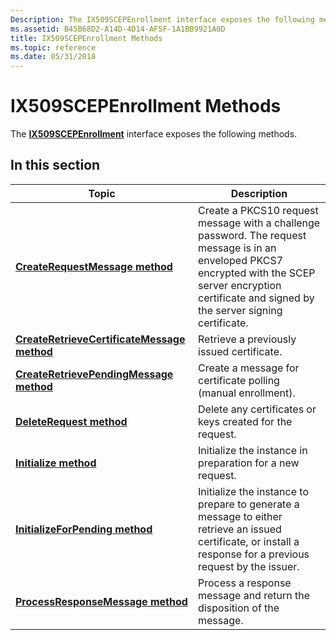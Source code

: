 ```yaml
---
Description: The IX509SCEPEnrollment interface exposes the following methods.
ms.assetid: B45B68D2-A14D-4D14-AF5F-1A1BB9921A0D
title: IX509SCEPEnrollment Methods
ms.topic: reference
ms.date: 05/31/2018
---
```


# IX509SCEPEnrollment Methods

The [**IX509SCEPEnrollment**](/windows/desktop/api/Certenroll/nn-certenroll-ix509scepenrollment) interface exposes the following methods.

## In this section



| Topic                                                                                                              | Description                                                                                                                                                                                                            |
|--------------------------------------------------------------------------------------------------------------------|------------------------------------------------------------------------------------------------------------------------------------------------------------------------------------------------------------------------|
| [**CreateRequestMessage method**](/windows/desktop/api/Certenroll/nf-certenroll-ix509scepenrollment-createrequestmessage)<br/>                         | Create a PKCS10 request message with a challenge password. The request message is in an enveloped PKCS7 encrypted with the SCEP server encryption certificate and signed by the server signing certificate.<br/> |
| [**CreateRetrieveCertificateMessage method**](/windows/desktop/api/Certenroll/nf-certenroll-ix509scepenrollment-createretrievecertificatemessage)<br/> | Retrieve a previously issued certificate.<br/>                                                                                                                                                                   |
| [**CreateRetrievePendingMessage method**](/windows/desktop/api/Certenroll/nf-certenroll-ix509scepenrollment-createretrievependingmessage)<br/>         | Create a message for certificate polling (manual enrollment).<br/>                                                                                                                                               |
| [**DeleteRequest method**](/windows/desktop/api/Certenroll/nf-certenroll-ix509scepenrollment-deleterequest)<br/>                                       | Delete any certificates or keys created for the request.<br/>                                                                                                                                                    |
| [**Initialize method**](/windows/desktop/api/Certenroll/nf-certenroll-ix509scepenrollment-initialize)<br/>                                             | Initialize the instance in preparation for a new request.<br/>                                                                                                                                                   |
| [**InitializeForPending method**](/windows/desktop/api/Certenroll/nf-certenroll-ix509scepenrollment-initializeforpending)<br/>                         | Initialize the instance to prepare to generate a message to either retrieve an issued certificate, or install a response for a previous request by the issuer.<br/>                                              |
| [**ProcessResponseMessage method**](/windows/desktop/api/Certenroll/nf-certenroll-ix509scepenrollment-processresponsemessage)<br/>                     | Process a response message and return the disposition of the message.<br/>                                                                                                                                       |



 

 

 




